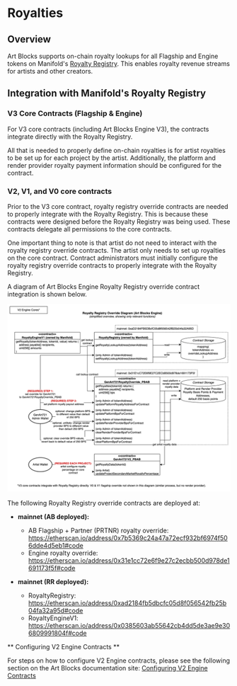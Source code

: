 # Royalties

## Overview

Art Blocks supports on-chain royalty lookups for all Flagship and Engine tokens on Manifold's [Royalty Registry](https://royaltyregistry.xyz/lookup). This enables royalty revenue streams for artists and other creators.

## Integration with Manifold's Royalty Registry

### V3 Core Contracts (Flagship & Engine)

For V3 core contracts (including Art Blocks Engine V3), the contracts integrate directly with the Royalty Registry.

All that is needed to properly define on-chain royalties is for artist royalties to be set up for each project by the artist. Additionally, the platform and render provider royalty payment information should be configured for the contract.

### V2, V1, and V0 core contracts

Prior to the V3 core contract, royalty registry override contracts are needed to properly integrate with the Royalty Registry. This is because these contracts were designed before the Royalty Registry was being used. These contracts delegate all permissions to the core contracts.

One important thing to note is that artist do not need to interact with the royalty registry override contracts. The artist only needs to set up royalties on the core contract. Contract administrators must initially configure the royalty registry override contracts to properly integrate with the Royalty Registry.

A diagram of Art Blocks Engine Royalty Registry override contract integration is shown below.

![minter-suite-diagram](./images/royalty-registry-override-v2-engine.png)

The following Royalty Registry override contracts are deployed at:

- **mainnet (AB deployed):**

  - AB Flagship + Partner (PRTNR) royalty override: https://etherscan.io/address/0x7b5369c24a47a72ecf932bf6974f506dde4d5eb1#code
  - Engine royalty override: https://etherscan.io/address/0x31e1cc72e6f9e27c2ecbb500d978de1691173f5f#code

- **mainnet (RR deployed):**
  - RoyaltyRegistry: https://etherscan.io/address/0xad2184fb5dbcfc05d8f056542fb25b04fa32a95d#code
  - RoyaltyEngineV1: https://etherscan.io/address/0x0385603ab55642cb4dd5de3ae9e306809991804f#code

** Configuring V2 Engine Contracts **

For steps on how to configure V2 Engine contracts, please see the following section on the Art Blocks documentation site: [Configuring V2 Engine Contracts](https://docs.artblocks.io/creator-docs/art-blocks-engine-onboarding/art-blocks-engine-101/engine-royalty-registry-setup/#configuring-v2-engine-contracts)
